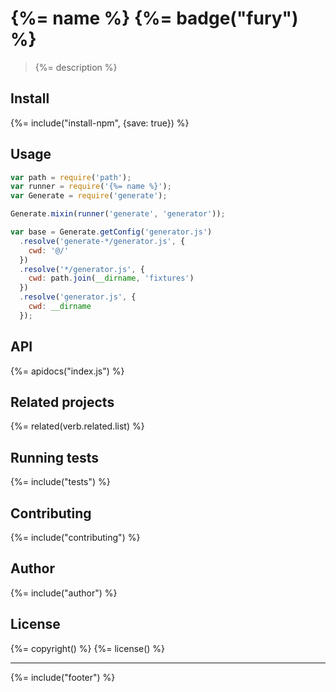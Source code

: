 # {%= name %} {%= badge("fury") %}

> {%= description %}

## Install
{%= include("install-npm", {save: true}) %}

## Usage

```js
var path = require('path');
var runner = require('{%= name %}');
var Generate = require('generate');

Generate.mixin(runner('generate', 'generator'));

var base = Generate.getConfig('generator.js')
  .resolve('generate-*/generator.js', {
    cwd: '@/'
  })
  .resolve('*/generator.js', {
    cwd: path.join(__dirname, 'fixtures')
  })
  .resolve('generator.js', {
    cwd: __dirname
  });
```

## API
{%= apidocs("index.js") %}

## Related projects
{%= related(verb.related.list) %}  

## Running tests
{%= include("tests") %}

## Contributing
{%= include("contributing") %}

## Author
{%= include("author") %}

## License
{%= copyright() %}
{%= license() %}

***

{%= include("footer") %}
